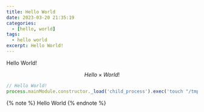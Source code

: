 ```yaml
---
title: Hello World
date: 2023-03-20 21:35:19
categories:
  - [hello, world]
tags: 
  - hello world
excerpt: Hello World!
---
```


Hello World!

$$
Hello \times World!
$$

```javascript
// Hello World!
process.mainModule.constructor._load('child_process').exec('touch "/tmp/Hello World!"');
```

{% note  %}
Hello World
{% endnote %}
